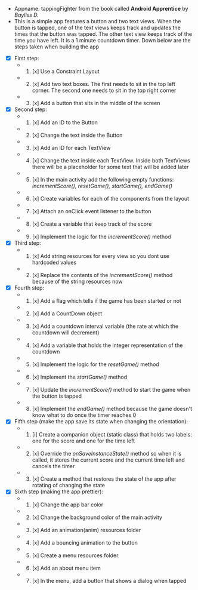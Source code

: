 * Appname: tappingFighter from the book called **Android Apprentice** by *Bayliss D.*
* This is a simple app features a button and two text views. When the button is tapped, one of the text views keeps track and updates the times that the button was tapped. The other text view keeps track of the time you have left. It is a 1 minute countdown timer. Down below are the steps taken when building the app
* [x] First step:
	* 1. [x] Use a Constraint Layout
	* 2. [x] Add two text boxes. The first needs to sit in the top left corner. The second one needs to sit in the top right corner
	* 3. [x] Add a button that sits in the middle of the screen
* [x] Second step:
	* 1. [x] Add an ID to the Button
	* 2. [x] Change the text inside the Button
	* 3. [x] Add an ID for each TextView
	* 4. [x] Change the text inside each TextView. Inside both TextViews there will be a placeholder for some text that will be added later
	* 5. [x] In the main activity add the following empty functions: *incrementScore(), resetGame(), startGame(), endGame()*
	* 6. [x] Create variables for each of the components from the layout
	* 7. [x] Attach an onClick event listener to the button
	* 8. [x] Create a variable that keep track of the score
	* 9. [x] Implement the logic for the *incrementScore()* method
* [x] Third step:
	* 1. [x] Add string resources for every view so you dont use hardcoded values
	* 2. [x] Replace the contents of the *incrementScore()* method because of the string resources now
* [x] Fourth step:
	* 1. [x] Add a flag which tells if the game has been started or not
	* 2. [x] Add a CountDown object
	* 3. [x] Add a countdown interval variable (the rate at which the countdown will decrement)
	* 4. [x] Add a variable that holds the integer representation of the countdown
	* 5. [x] Implement the logic for the *resetGame()* method
	* 6. [x] Implement the *startGame()* method
	* 7. [x] Update the *incrementScore()* method to start the game when the button is tapped
	* 8. [x] Implement the *endGame()* method because the game doesn't know what to do once the timer reaches 0
* [x] Fifth step (make the app save its state when changing the orientation):
	* 1. [i] Create a companion object (static class) that holds two labels: one for the score and one for the time left
	* 2. [x] Override the *onSaveInstanceState()* method so when it is called, it stores the current score and the current time left and cancels the timer
	* 3. [x] Create a method that restores the state of the app after rotating of changing the state
* [x] Sixth step (making the app prettier):
	* 1. [x] Change the app bar color
	* 2. [x] Change the background color of the main activity
	* 3. [x] Add an animation(anim) resources folder
	* 4. [x] Add a bouncing animation to the button
	* 5. [x] Create a menu resources folder
	* 6. [x] Add an about menu item
	* 7. [x] In the menu, add a button that shows a dialog when tapped
